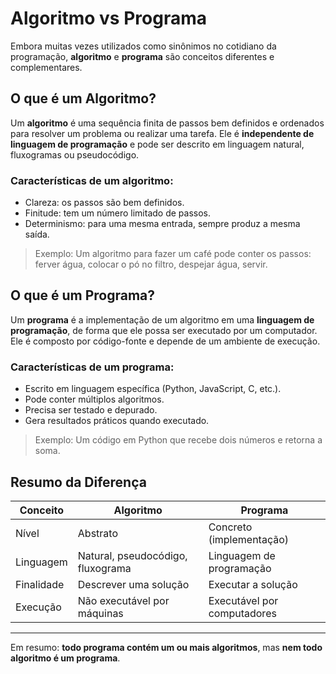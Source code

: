 # Algoritmo vs Programa

Embora muitas vezes utilizados como sinônimos no cotidiano da programação, **algoritmo** e **programa** são conceitos diferentes e complementares.

## O que é um Algoritmo?

Um **algoritmo** é uma sequência finita de passos bem definidos e ordenados para resolver um problema ou realizar uma tarefa. Ele é **independente de linguagem de programação** e pode ser descrito em linguagem natural, fluxogramas ou pseudocódigo.

### Características de um algoritmo:
- Clareza: os passos são bem definidos.
- Finitude: tem um número limitado de passos.
- Determinismo: para uma mesma entrada, sempre produz a mesma saída.

> Exemplo: Um algoritmo para fazer um café pode conter os passos: ferver água, colocar o pó no filtro, despejar água, servir.

## O que é um Programa?

Um **programa** é a implementação de um algoritmo em uma **linguagem de programação**, de forma que ele possa ser executado por um computador. Ele é composto por código-fonte e depende de um ambiente de execução.

### Características de um programa:
- Escrito em linguagem específica (Python, JavaScript, C, etc.).
- Pode conter múltiplos algoritmos.
- Precisa ser testado e depurado.
- Gera resultados práticos quando executado.

> Exemplo: Um código em Python que recebe dois números e retorna a soma.

## Resumo da Diferença

| Conceito    | Algoritmo                          | Programa                              |
|-------------|------------------------------------|----------------------------------------|
| Nível       | Abstrato                           | Concreto (implementação)               |
| Linguagem   | Natural, pseudocódigo, fluxograma  | Linguagem de programação               |
| Finalidade  | Descrever uma solução              | Executar a solução                     |
| Execução    | Não executável por máquinas        | Executável por computadores            |

---

Em resumo: **todo programa contém um ou mais algoritmos**, mas **nem todo algoritmo é um programa**.
